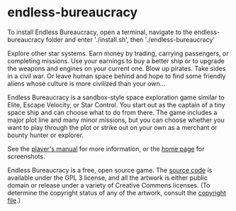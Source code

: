 # endless-bureaucracy

To install Endless Bureaucracy, open a terminal, navigate to the endless-bureaucracy folder and enter './install.sh', then './endless-bureaucracy'

Explore other star systems. Earn money by trading, carrying passengers, or completing missions. Use your earnings to buy a better ship or to upgrade the weapons and engines on your current one. Blow up pirates. Take sides in a civil war. Or leave human space behind and hope to find some friendly aliens whose culture is more civilized than your own...

Endless Bureaucracy is a sandbox-style space exploration game similar to Elite, Escape Velocity, or Star Control. You start out as the captain of a tiny space ship and can choose what to do from there. The game includes a major plot line and many minor missions, but you can choose whether you want to play through the plot or strike out on your own as a merchant or bounty hunter or explorer.

See the [player's manual](https://github.com/endless-sky/endless-sky/wiki/PlayersManual) for more information, or the [home page](https://endless-sky.github.io/) for screenshots.

Endless Bureaucracy is a free, open source game. The [source code](https://github.com/endless-sky/endless-sky/) is available under the GPL 3 license, and all the artwork is either public domain or release under a variety of Creative Commons licenses. (To determine the copyright status of any of the artwork, consult the [copyright file](https://github.com/endless-sky/endless-sky/blob/master/copyright).)
